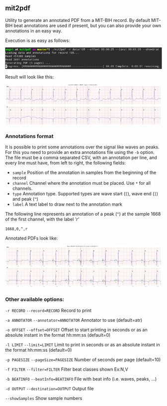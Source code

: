 ## mit2pdf

Utility to generate an annotated PDF from a MIT-BIH record.
By default MIT-BIH beat annotations are used if present, but you can also provide your own annotations in an easy way.   

Execution is as easy as follows:
    
![run example](run.jpg)

Result will look like this:

![mit2pdf example](example.jpg)

### Annotations format

It is possible to print some annotations over the signal like waves an peaks. For this you need to provide an extra annotations file using the `-b` option.
The file must be a comma separated CSV, with an annotation per line, and every line must have, from left to right, the following fields:
 
 * `sample` Position of the annotation in samples from the beginning of the record
 * `channel` Channel where the annotation must be placed. Use `*` for all channels.
 * `type` Annotation type. Supported types are wave start (`[`), wave end (`]`)  and peak (`^`)
 * `label` A text label to draw next to the annotation mark
 
The following line represents an annotation of a peak (`^`) at the sample 1668 of the first channel, with the label *'r'* 

    1668,0,^,r  

Annotated PDFs look like:

![mit2pdf example](annotations_example.jpg)


### Other available options:

      
 `-r RECORD` `--record=RECORD` Record to print
      
 `-a ANNOTATOR` `--annotator=ANNOTATOR` Annotator to use (default=atr)
       
 `-o OFFSET` `--offset=OFFSET` Offset to start printing in seconds or as an absolute instant in the format hh:mm:ss (default=0)
      
 `-l LIMIT` `--limit=LIMIT`  Limit to print in seconds or as an absolute instant in the format hh:mm:ss (default=0)
      
 `-p PAGESIZE` `--pageSize=PAGESIZE` Number of seconds per page (default=10)
      
 `-f FILTER` `--filter=FILTER` Filter beat classes shown Ex:N,V
      
 `-b BEATINFO` `--beatInfo=BEATINFO` File with beat info (i.e. waves, peaks, ...)
      
 `-d OUTPUT` `--destination=OUTPUT` Output file
  
 `--showSamples` Show sample numbers




